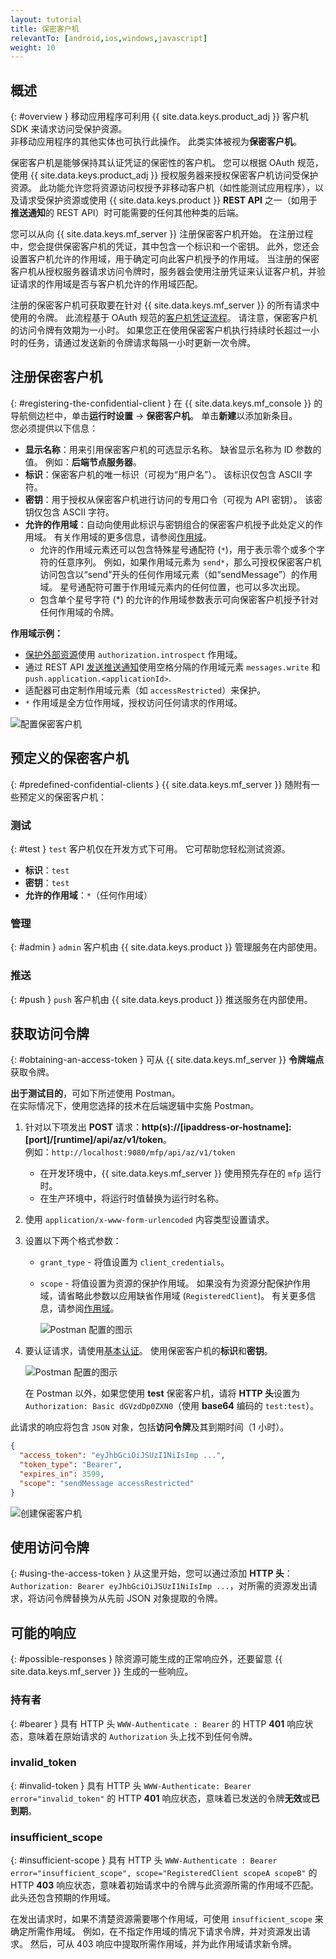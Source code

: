 ```yaml
---
layout: tutorial
title: 保密客户机
relevantTo: [android,ios,windows,javascript]
weight: 10
---
```

<!-- NLS_CHARSET=UTF-8 -->
## 概述
{: #overview }
移动应用程序可利用 {{ site.data.keys.product_adj }} 客户机 SDK 来请求访问受保护资源。  
非移动应用程序的其他实体也可执行此操作。 此类实体被视为**保密客户机**。

保密客户机是能够保持其认证凭证的保密性的客户机。 您可以根据 OAuth 规范，使用 {{ site.data.keys.product_adj }} 授权服务器来授权保密客户机访问受保护资源。 此功能允许您将资源访问权授予非移动客户机（如性能测试应用程序），以及请求受保护资源或使用 {{ site.data.keys.product }} **REST API** 之一（如用于**推送通知**的 REST API）时可能需要的任何其他种类的后端。

您可以从向 {{ site.data.keys.mf_server }} 注册保密客户机开始。 在注册过程中，您会提供保密客户机的凭证，其中包含一个标识和一个密钥。 此外，您还会设置客户机允许的作用域，用于确定可向此客户机授予的作用域。 当注册的保密客户机从授权服务器请求访问令牌时，服务器会使用注册凭证来认证客户机，并验证请求的作用域是否与客户机允许的作用域匹配。

注册的保密客户机可获取要在针对 {{ site.data.keys.mf_server }} 的所有请求中使用的令牌。 此流程基于 OAuth 规范的[客户机凭证流程](https://tools.ietf.org/html/rfc6749#section-1.3.4)。 请注意，保密客户机的访问令牌有效期为一小时。 如果您正在使用保密客户机执行持续时长超过一小时的任务，请通过发送新的令牌请求每隔一小时更新一次令牌。

## 注册保密客户机
{: #registering-the-confidential-client }
在 {{ site.data.keys.mf_console }} 的导航侧边栏中，单击**运行时设置** → **保密客户机**。 单击**新建**以添加新条目。  
您必须提供以下信息：

- **显示名称**：用来引用保密客户机的可选显示名称。 缺省显示名称为 ID 参数的值。 例如：**后端节点服务器**。
- **标识**：保密客户机的唯一标识（可视为“用户名”）。
  该标识仅包含 ASCII 字符。
- **密钥**：用于授权从保密客户机进行访问的专用口令（可视为 API 密钥）。
  该密钥仅包含 ASCII 字符。
- **允许的作用域**：自动向使用此标识与密钥组合的保密客户机授予此处定义的作用域。 有关作用域的更多信息，请参阅[作用域](../#scopes)。
    - 允许的作用域元素还可以包含特殊星号通配符 (`*`)，用于表示零个或多个字符的任意序列。 例如，如果作用域元素为 `send*`，那么可授权保密客户机访问包含以“send”开头的任何作用域元素（如“sendMessage”）的作用域。 星号通配符可置于作用域元素内的任何位置，也可以多次出现。 
    - 包含单个星号字符 (*) 的允许的作用域参数表示可向保密客户机授予针对任何作用域的令牌。

**作用域示例：**

- [保护外部资源](../protecting-external-resources)使用 `authorization.introspect` 作用域。
- 通过 REST API [发送推送通知](../../notifications/sending-notifications)使用空格分隔的作用域元素 `messages.write` 和 `push.application.<applicationId>`.
- 适配器可由定制作用域元素（如 `accessRestricted`）来保护。
- `*` 作用域是全方位作用域，授权访问任何请求的作用域。

<img class="gifplayer" alt="配置保密客户机" src="push-confidential-client.png"/>

## 预定义的保密客户机
{: #predefined-confidential-clients }
{{ site.data.keys.mf_server }} 随附有一些预定义的保密客户机：

### 测试
{: #test }
`test` 客户机仅在开发方式下可用。 它可帮助您轻松测试资源。

- **标识**：`test`
- **密钥**：`test`
- **允许的作用域**：`*`（任何作用域）

### 管理
{: #admin }
`admin` 客户机由 {{ site.data.keys.product }} 管理服务在内部使用。

### 推送
{: #push }
`push` 客户机由 {{ site.data.keys.product }} 推送服务在内部使用。

## 获取访问令牌
{: #obtaining-an-access-token }
可从 {{ site.data.keys.mf_server }} **令牌端点**获取令牌。  

**出于测试目的**，可如下所述使用 Postman。  
在实际情况下，使用您选择的技术在后端逻辑中实施 Postman。

1.  针对以下项发出 **POST** 请求：**http(s)://[ipaddress-or-hostname]:[port]/[runtime]/api/az/v1/token**。  
    例如：`http://localhost:9080/mfp/api/az/v1/token`
    - 在开发环境中，{{ site.data.keys.mf_server }} 使用预先存在的 `mfp` 运行时。  
    - 在生产环境中，将运行时值替换为运行时名称。

2.  使用 `application/x-www-form-urlencoded` 内容类型设置请求。  
3.  设置以下两个格式参数：
    - `grant_type` - 将值设置为 `client_credentials`。
    - `scope` - 将值设置为资源的保护作用域。 如果没有为资源分配保护作用域，请省略此参数以应用缺省作用域 (`RegisteredClient`)。 有关更多信息，请参阅[作用域](../../authentication-and-security/#scopes)。

       ![Postman 配置的图示](confidential-client-steps-1-3.png)

4.  要认证请求，请使用[基本认证](https://en.wikipedia.org/wiki/Basic_access_authentication#Client_side)。 使用保密客户机的**标识**和**密钥**。

    ![Postman 配置的图示](confidential-client-step-4.png)

    在 Postman 以外，如果您使用 **test** 保密客户机，请将 **HTTP 头**设置为 `Authorization: Basic dGVzdDp0ZXN0`（使用 **base64** 编码的 `test:test`）。

此请求的响应将包含 `JSON` 对象，包括**访问令牌**及其到期时间（1 小时）。

```json
{
  "access_token": "eyJhbGciOiJSUzI1NiIsImp ...",
  "token_type": "Bearer",
  "expires_in": 3599,
  "scope": "sendMessage accessRestricted"
}
```

![创建保密客户机](confidential-client-access-token.png)

## 使用访问令牌
{: #using-the-access-token }
从这里开始，您可以通过添加 **HTTP 头**：`Authorization: Bearer eyJhbGciOiJSUzI1NiIsImp ...`，对所需的资源发出请求，将访问令牌替换为从先前 JSON 对象提取的令牌。

## 可能的响应
{: #possible-responses }
除资源可能生成的正常响应外，还要留意 {{ site.data.keys.mf_server }} 生成的一些响应。

### 持有者
{: #bearer }
具有 HTTP 头 `WWW-Authenticate : Bearer` 的 HTTP **401** 响应状态，意味着在原始请求的 `Authorization` 头上找不到任何令牌。

### invalid_token
{: #invalid-token }
具有 HTTP 头 `WWW-Authenticate: Bearer error="invalid_token"` 的 HTTP **401** 响应状态，意味着已发送的令牌**无效**或**已到期**。

### insufficient_scope
{: #insufficient-scope }
具有 HTTP 头 `WWW-Authenticate : Bearer error="insufficient_scope", scope="RegisteredClient scopeA scopeB"` 的 HTTP **403** 响应状态，意味着初始请求中的令牌与此资源所需的作用域不匹配。 此头还包含预期的作用域。

在发出请求时，如果不清楚资源需要哪个作用域，可使用 `insufficient_scope` 来确定所需作用域。 例如，在不指定作用域的情况下请求令牌，并对资源发出请求。 然后，可从 403 响应中提取所需作用域，并为此作用域请求新令牌。

